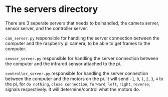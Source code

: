 # The servers directory

There are 3 seperate servers that needs to be handled, the camera server, sensor server, and the controller server.

`cam_server.py` responsible for handling the server connection between the computer and the raspberry pi camera, to be able to get frames to the computer.

`sensor_server.py` responsible for handling the server connection between the computer and the infrared sensor attached to the pi.

`controller_server.py` responsible for handling the server connection between the computer and the motors on the pi. It will send
`-1`, `0`, `1`, `2`, `3`, `4` to the pi, for `do nothing`, `close connection`, `forward`, `left`, `right`, `reverse`, signals respectively. It will determine/control what the motors do.